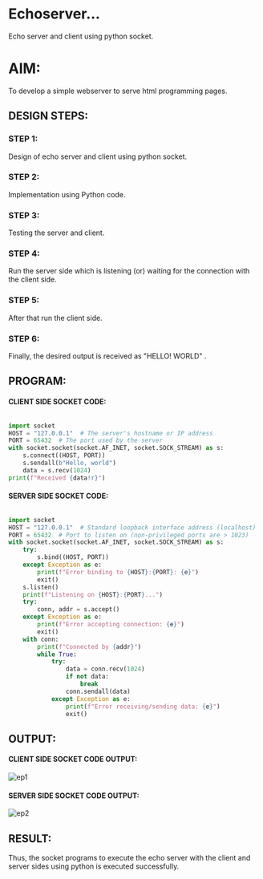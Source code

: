 # Echoserver...

Echo server and client using python socket.

# AIM:

To develop a simple webserver to serve html programming pages.

## DESIGN STEPS:

### STEP 1:

Design of echo server and client using python socket.

### STEP 2:

Implementation using Python code.

### STEP 3:

Testing the server and client.

### STEP 4:

Run the server side which is listening (or) waiting for the connection with the client side.

### STEP 5:

After that run the client side.

### STEP 6:

Finally, the desired output is received as "HELLO! WORLD" .

## PROGRAM:

#### CLIENT SIDE SOCKET CODE:

```python

import socket
HOST = "127.0.0.1"  # The server's hostname or IP address
PORT = 65432  # The port used by the server
with socket.socket(socket.AF_INET, socket.SOCK_STREAM) as s:
    s.connect((HOST, PORT))
    s.sendall(b"Hello, world")
    data = s.recv(1024)
print(f"Received {data!r}")

```

#### SERVER SIDE SOCKET CODE:

```python

import socket
HOST = "127.0.0.1"  # Standard loopback interface address (localhost)
PORT = 65432  # Port to listen on (non-privileged ports are > 1023)
with socket.socket(socket.AF_INET, socket.SOCK_STREAM) as s:
    try:
        s.bind((HOST, PORT))
    except Exception as e:
        print(f"Error binding to {HOST}:{PORT}: {e}")
        exit()
    s.listen()
    print(f"Listening on {HOST}:{PORT}...")
    try:
        conn, addr = s.accept()
    except Exception as e:
        print(f"Error accepting connection: {e}")
        exit()
    with conn:
        print(f"Connected by {addr}")
        while True:
            try:
                data = conn.recv(1024)
                if not data:
                    break
                conn.sendall(data)
            except Exception as e:
                print(f"Error receiving/sending data: {e}")
                exit()

```

## OUTPUT:

#### CLIENT SIDE SOCKET CODE OUTPUT:

![ep1](https://github.com/anto-richard/Echoserver/assets/93427534/250afe9e-53d2-4fd6-a416-4b6cfbbcb7c6)

#### SERVER SIDE SOCKET CODE OUTPUT:

![ep2](https://github.com/anto-richard/Echoserver/assets/93427534/c89aa01d-1d95-4100-9586-31e2be379ee4)

## RESULT:

Thus, the socket programs to execute the echo server with the client and server sides using python is executed successfully.
